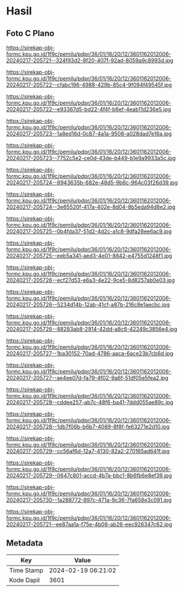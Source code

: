 # Hasil

## Foto C Plano

https://sirekap-obj-formc.kpu.go.id/1f9c/pemilu/pdpr/36/01/16/20/12/3601162012006-20240217-205721--324f93d2-8f20-407f-92ad-8059a9c8993d.jpg

https://sirekap-obj-formc.kpu.go.id/1f9c/pemilu/pdpr/36/01/16/20/12/3601162012006-20240217-205722--cfabc196-4988-429b-85c4-9f094f49545f.jpg

https://sirekap-obj-formc.kpu.go.id/1f9c/pemilu/pdpr/36/01/16/20/12/3601162012006-20240217-205722--e93367d5-bd22-4f4f-b6ef-4eab11d236e5.jpg

https://sirekap-obj-formc.kpu.go.id/1f9c/pemilu/pdpr/36/01/16/20/12/3601162012006-20240217-205723--1a8ed16d-0c87-4a1a-9508-a028dad7e16a.jpg

https://sirekap-obj-formc.kpu.go.id/1f9c/pemilu/pdpr/36/01/16/20/12/3601162012006-20240217-205723--7752c5e2-ce0d-43de-b449-b1e9a9933a5c.jpg

https://sirekap-obj-formc.kpu.go.id/1f9c/pemilu/pdpr/36/01/16/20/12/3601162012006-20240217-205724--8943635b-682e-48d5-9b8c-964c03f26d39.jpg

https://sirekap-obj-formc.kpu.go.id/1f9c/pemilu/pdpr/36/01/16/20/12/3601162012006-20240217-205724--3e65520f-417a-402e-8d04-8b5eda94d8e2.jpg

https://sirekap-obj-formc.kpu.go.id/1f9c/pemilu/pdpr/36/01/16/20/12/3601162012006-20240217-205725--0b4fda37-51d2-4d2c-a1c8-9dfa28ee6ac9.jpg

https://sirekap-obj-formc.kpu.go.id/1f9c/pemilu/pdpr/36/01/16/20/12/3601162012006-20240217-205725--eeb5a341-aed3-4e01-8842-e4755d1248f1.jpg

https://sirekap-obj-formc.kpu.go.id/1f9c/pemilu/pdpr/36/01/16/20/12/3601162012006-20240217-205726--ecf27d53-e6a3-4e22-9ce5-8d8257ab0e03.jpg

https://sirekap-obj-formc.kpu.go.id/1f9c/pemilu/pdpr/36/01/16/20/12/3601162012006-20240217-205726--5234d14b-12ab-41cf-a87b-216c8e1aecbc.jpg

https://sirekap-obj-formc.kpu.go.id/1f9c/pemilu/pdpr/36/01/16/20/12/3601162012006-20240217-205726--88283ab8-2914-42dd-a8c6-42249c3856e4.jpg

https://sirekap-obj-formc.kpu.go.id/1f9c/pemilu/pdpr/36/01/16/20/12/3601162012006-20240217-205727--1ba30152-70ad-4786-aaca-6ace23b7cb6d.jpg

https://sirekap-obj-formc.kpu.go.id/1f9c/pemilu/pdpr/36/01/16/20/12/3601162012006-20240217-205727--ae4ee07d-fa79-4f02-9a6f-51df05e5fea2.jpg

https://sirekap-obj-formc.kpu.go.id/1f9c/pemilu/pdpr/36/01/16/20/12/3601162012006-20240217-205728--cddee257-ab7c-48f6-ba41-7ddd055ae89c.jpg

https://sirekap-obj-formc.kpu.go.id/1f9c/pemilu/pdpr/36/01/16/20/12/3601162012006-20240217-205728--1db7f06b-b6b7-4089-8f8f-fe63271e2d10.jpg

https://sirekap-obj-formc.kpu.go.id/1f9c/pemilu/pdpr/36/01/16/20/12/3601162012006-20240217-205729--cc56af6d-12a7-4130-82a2-270165ad641f.jpg

https://sirekap-obj-formc.kpu.go.id/1f9c/pemilu/pdpr/36/01/16/20/12/3601162012006-20240217-205729--0647c801-accd-4b7a-bbc1-8b6fb6e8ef39.jpg

https://sirekap-obj-formc.kpu.go.id/1f9c/pemilu/pdpr/36/01/16/20/12/3601162012006-20240217-205730--1a288772-897c-471a-9c36-7fa658e3c091.jpg

https://sirekap-obj-formc.kpu.go.id/1f9c/pemilu/pdpr/36/01/16/20/12/3601162012006-20240217-205721--ee87aa1a-f75e-4b08-ab26-eec926347c62.jpg


## Metadata

| Key        | Value               |
| ---------- | ------------------- |
| Time Stamp | 2024-02-19 06:21:02 |
| Kode Dapil | 3601                |



